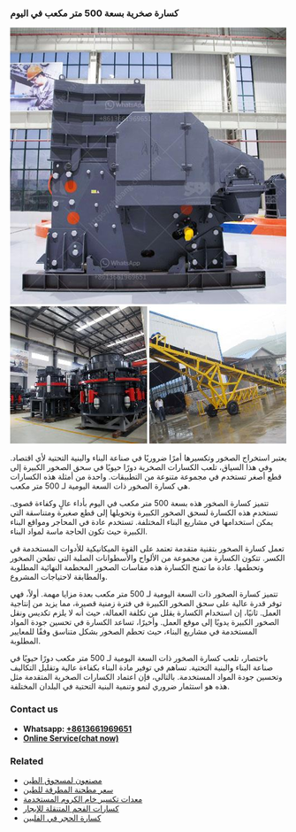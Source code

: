 <h3>كسارة صخرية بسعة 500 متر مكعب في اليوم</h3><img src='1701853165.jpg' alt=''><p>يعتبر استخراج الصخور وتكسيرها أمرًا ضروريًا في صناعة البناء والبنية التحتية لأي اقتصاد. وفي هذا السياق، تلعب الكسارات الصخرية دورًا حيويًا في سحق الصخور الكبيرة إلى قطع أصغر تستخدم في مجموعة متنوعة من التطبيقات. واحدة من أمثلة هذه الكسارات هي كسارة الصخور ذات السعة اليومية لـ 500 متر مكعب.</p><p>تتميز كسارة الصخور هذه بسعة 500 متر مكعب في اليوم بأداء عالٍ وكفاءة قصوى. تستخدم هذه الكسارة لسحق الصخور الكبيرة وتحويلها إلى قطع صغيرة ومتناسقة التي يمكن استخدامها في مشاريع البناء المختلفة. تستخدم عادة في المحاجر ومواقع البناء الكبيرة حيث تكون الحاجة ماسة لمواد البناء.</p><p>تعمل كسارة الصخور بتقنية متقدمة تعتمد على القوة الميكانيكية للأدوات المستخدمة في الكسر. تتكون الكسارة من مجموعة من الألواح والأسطوانات الصلبة التي تطحن الصخور وتحطمها. عادة ما تمنح الكسارة هذه مقاسات الصخور المحطمة النهائية المطلوبة والمطابقة لاحتياجات المشروع.</p><p>تتميز كسارة الصخور ذات السعة اليومية لـ 500 متر مكعب بعدة مزايا مهمة. أولاً، فهي توفر قدرة عالية على سحق الصخور الكبيرة في فترة زمنية قصيرة، مما يزيد من إنتاجية العمل. ثانيًا، إن استخدام الكسارة يقلل من تكلفة العمالة، حيث أنه لا يلزم تكديس ونقل الصخور الكبيرة يدويًا إلى موقع العمل. وأخيرًا، تساعد الكسارة في تحسين جودة المواد المستخدمة في مشاريع البناء، حيث تحطم الصخور بشكل متناسق وفقًا للمعايير المطلوبة.</p><p>باختصار، تلعب كسارة الصخور ذات السعة اليومية لـ 500 متر مكعب دورًا حيويًا في صناعة البناء والبنية التحتية. تساهم في توفير مادة البناء بكفاءة عالية وتقليل التكاليف وتحسين جودة المواد المستخدمة. بالتالي، فإن اعتماد الكسارات الصخرية المتقدمة مثل هذه هو استثمار ضروري لنمو وتنمية البنية التحتية في البلدان المختلفة.</p><h3>Contact us</h3><ul><li><strong>Whatsapp:&nbsp;<a href="https://wa.me/8613661969651">+8613661969651</a></strong></li><li><a href="https://swt.shibang-china.com/?git&amp;zhl&amp;كسارة صخرية بسعة 500 متر مكعب في اليوم"><strong>Online Service(chat now)</strong></a></li></ul><h3>Related</h3><ul><li><a href='مصنعون لمسحوق الطين.md'>مصنعون لمسحوق الطين</a></li><li><a href='سعر مطحنة المطرقة للطين.md'>سعر مطحنة المطرقة للطين</a></li><li><a href='معدات تكسير خام الكروم المستخدمة.md'>معدات تكسير خام الكروم المستخدمة</a></li><li><a href='كسارات الفحم المتنقلة للإيجار.md'>كسارات الفحم المتنقلة للإيجار</a></li><li><a href='كسارة الحجر في الفلبين.md'>كسارة الحجر في الفلبين</a></li></ul>